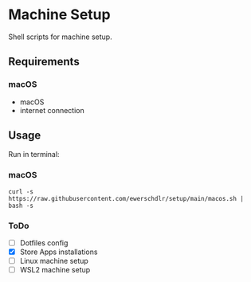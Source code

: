 # Machine Setup 

Shell scripts for machine setup.

## Requirements

### macOS
- macOS
- internet connection

## Usage

Run in terminal:

### macOS

```console
curl -s https://raw.githubusercontent.com/ewerschdlr/setup/main/macos.sh | bash -s
```

### ToDo

- [ ] Dotfiles config
- [x] Store Apps installations
- [ ] Linux machine setup
- [ ] WSL2 machine setup
